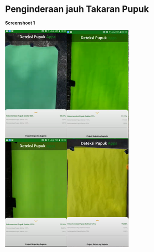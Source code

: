 # Penginderaan jauh Takaran Pupuk 

<p><b>Screenshoot 1</b></p>

<img align="left" src="screenshoot/1s.png" width="200" height="350">
<img align="left" src="screenshoot/2s.png" width="200" height="350">
<img align="left" src="screenshoot/3s.png" width="200" height="350">
<img align="left" src="screenshoot/4s.png" width="200" height="350">

